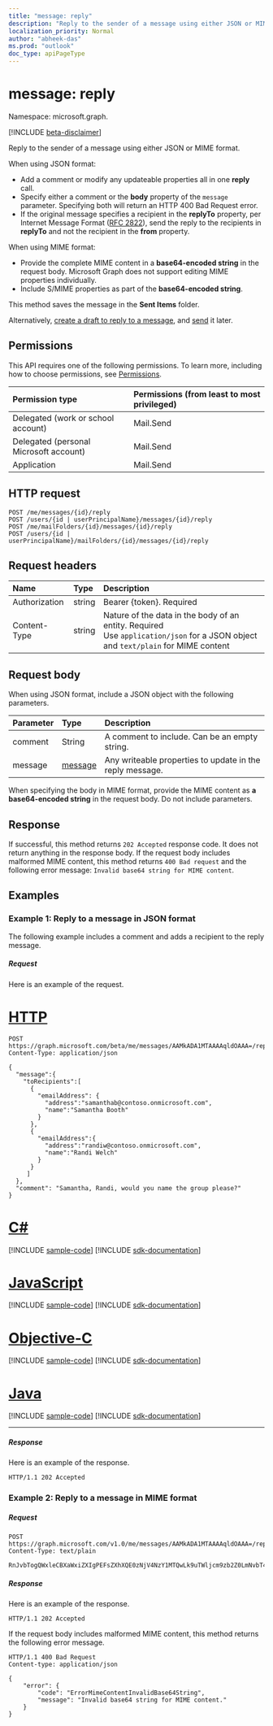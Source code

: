 ```yaml
---
title: "message: reply"
description: "Reply to the sender of a message using either JSON or MIME format."
localization_priority: Normal
author: "abheek-das"
ms.prod: "outlook"
doc_type: apiPageType
---
```


# message: reply

Namespace: microsoft.graph.

[!INCLUDE [beta-disclaimer](../../includes/beta-disclaimer.md)]

Reply to the sender of a message using either JSON or MIME format.

When using JSON format:
- Add a comment or modify any updateable properties all in one **reply** call. 
- Specify either a comment or the **body** property of the `message` parameter. Specifying both will return an HTTP 400 Bad Request error.
- If the original message specifies a recipient in the **replyTo** property, per Internet Message Format ([RFC 2822](https://www.rfc-editor.org/info/rfc2822)), send the reply to the recipients in **replyTo** and not the recipient in the **from** property.

When using MIME format:
- Provide the complete MIME content in a **base64-encoded string** in the request body. Microsoft Graph does not support editing MIME properties individually.
- Include S/MIME properties as part of the **base64-encoded string**.

This method saves the message in the **Sent Items** folder.

Alternatively, [create a draft to reply to a message](../api/message-createreply.md), and [send](../api/message-send.md) it later.

## Permissions
This API requires one of the following permissions. To learn more, including how to choose permissions, see [Permissions](/graph/permissions-reference).

|Permission type      | Permissions (from least to most privileged)              |
|:--------------------|:---------------------------------------------------------|
|Delegated (work or school account) | Mail.Send    |
|Delegated (personal Microsoft account) | Mail.Send    |
|Application | Mail.Send |

## HTTP request

<!-- { "blockType": "ignored" } -->

```http
POST /me/messages/{id}/reply
POST /users/{id | userPrincipalName}/messages/{id}/reply
POST /me/mailFolders/{id}/messages/{id}/reply
POST /users/{id | userPrincipalName}/mailFolders/{id}/messages/{id}/reply
```

## Request headers
| Name       | Type | Description|
|:---------------|:--------|:----------|
| Authorization  | string  | Bearer {token}. Required |
| Content-Type | string  | Nature of the data in the body of an entity. Required <br/> Use `application/json` for a JSON object and `text/plain` for MIME content |

## Request body
When using JSON format, include a JSON object with the following parameters.

| Parameter	   | Type	|Description|
|:---------------|:--------|:----------|
|comment|String|A comment to include. Can be an empty string.|
|message|[message](../resources/message.md) | Any writeable properties to update in the reply message.|

When specifying the body in MIME format, provide the MIME content as **a base64-encoded string** in the request body. Do not include parameters.

## Response

If successful, this method returns `202 Accepted` response code. It does not return anything in the response body.
If the request body includes malformed MIME content, this method returns `400 Bad request` and the following error message: `Invalid base64 string for MIME content`.

## Examples
### Example 1: Reply to a message in JSON format
The following example includes a comment and adds a recipient to the reply message.
##### Request
Here is an example of the request.

# [HTTP](#tab/http)

<!-- {
  "blockType": "request",
  "name": "message_reply_beta",
  "sampleKeys": ["AAMkADA1MTAAAAqldOAAA="]
}-->

```http
POST https://graph.microsoft.com/beta/me/messages/AAMkADA1MTAAAAqldOAAA=/reply
Content-Type: application/json

{
  "message":{  
    "toRecipients":[
      {
        "emailAddress": {
          "address":"samanthab@contoso.onmicrosoft.com",
          "name":"Samantha Booth"
        }
      },
      {
        "emailAddress":{
          "address":"randiw@contoso.onmicrosoft.com",
          "name":"Randi Welch"
        }
      }
     ]
  },
  "comment": "Samantha, Randi, would you name the group please?" 
}

```

# [C#](#tab/csharp)
[!INCLUDE [sample-code](../includes/snippets/csharp/message-reply-beta-csharp-snippets.md)]
[!INCLUDE [sdk-documentation](../includes/snippets/snippets-sdk-documentation-link.md)]

# [JavaScript](#tab/javascript)
[!INCLUDE [sample-code](../includes/snippets/javascript/message-reply-beta-javascript-snippets.md)]
[!INCLUDE [sdk-documentation](../includes/snippets/snippets-sdk-documentation-link.md)]

# [Objective-C](#tab/objc)
[!INCLUDE [sample-code](../includes/snippets/objc/message-reply-beta-objc-snippets.md)]
[!INCLUDE [sdk-documentation](../includes/snippets/snippets-sdk-documentation-link.md)]

# [Java](#tab/java)
[!INCLUDE [sample-code](../includes/snippets/java/message-reply-beta-java-snippets.md)]
[!INCLUDE [sdk-documentation](../includes/snippets/snippets-sdk-documentation-link.md)]

---


##### Response
Here is an example of the response.

<!-- {
  "blockType": "response",
  "truncated": true
} -->

```http
HTTP/1.1 202 Accepted
```

### Example 2: Reply to a message in MIME format
##### Request

<!-- {
  "blockType": "request",
  "name": "message_reply_mime_beta"
}-->

```http
POST https://graph.microsoft.com/v1.0/me/messages/AAMkADA1MTAAAAqldOAAA=/reply
Content-Type: text/plain

RnJvbTogQWxleCBXaWxiZXIgPEFsZXhXQE0zNjV4NzY1MTQwLk9uTWljcm9zb2Z0LmNvbT4KVG86IE1lZ2FuIEJvd2VuIDxNZWdhbkJATTM2NXg3NjUxNDAuT25NaWNyb3NvZnQuY29tPgpTdWJqZWN0OiBJbnRlcm5hbCBSZXN1bWUgU3VibWlzc2lvbjogU2FsZXMgQXNzb2NpYXRlClRocmVhZC1Ub3BpYzogSW50ZX...

```

##### Response
Here is an example of the response.

<!-- {
  "blockType": "response",
  "truncated": true
} -->

```http
HTTP/1.1 202 Accepted
```

If the request body includes malformed MIME content, this method returns the following error message.

<!-- { "blockType": "ignored" } -->

```http
HTTP/1.1 400 Bad Request
Content-type: application/json

{
    "error": {
        "code": "ErrorMimeContentInvalidBase64String",
        "message": "Invalid base64 string for MIME content."
    }
}
```

<!-- uuid: 8fcb5dbc-d5aa-4681-8e31-b001d5168d79
2015-10-25 14:57:30 UTC -->
<!--
{
  "type": "#page.annotation",
  "description": "message: reply",
  "keywords": "",
  "section": "documentation",
  "tocPath": "",
  "suppressions": [
  ]
}
-->
